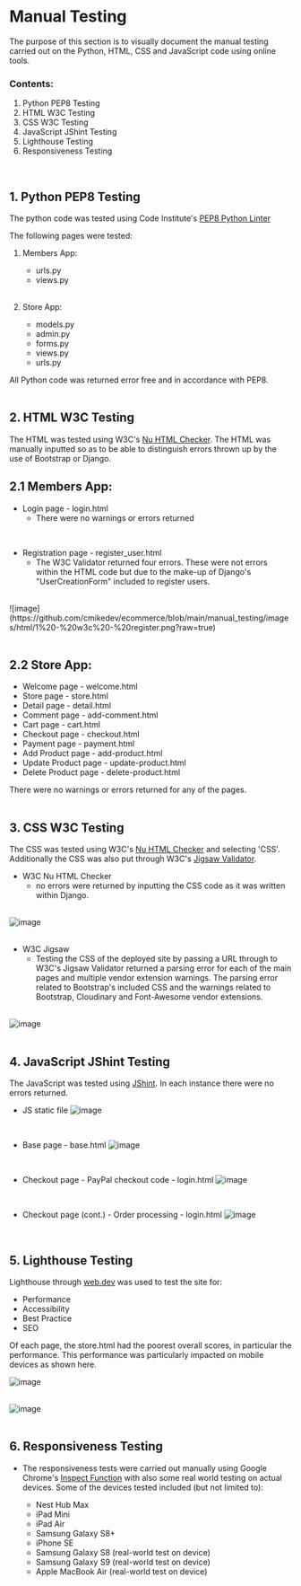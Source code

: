 # Manual Testing

The purpose of this section is to visually document the manual testing carried out on the Python, HTML, CSS and JavaScript code using online tools. 

### Contents:
1. Python PEP8 Testing
2. HTML W3C Testing
3. CSS W3C Testing
4. JavaScript JShint Testing
5. Lighthouse Testing
6. Responsiveness Testing</br>
</br>


## 1. Python PEP8 Testing
The python code was tested using Code Institute's [PEP8 Python Linter](https://pep8ci.herokuapp.com/)


The following pages were tested:

1. Members App:
    * urls.py
    * views.py</br>
    </br>

2. Store App:
    * models.py
    * admin.py
    * forms.py
    * views.py
    * urls.py

All Python code was returned error free and in accordance with PEP8.</br>
</br>


## 2. HTML W3C Testing
The HTML was tested using W3C's [Nu HTML Checker](https://validator.w3.org/nu/#textarea). The HTML was manually inputted so as to be able to distinguish errors thrown up by the use of Bootstrap or Django.

## 2.1 Members App:

* Login page - login.html
    * There were no warnings or errors returned</br >
</br >

* Registration page - register_user.html
    * The W3C Validator returned four errors. These were not errors within the HTML code but due to the make-up of Django's "UserCreationForm" included to register users.</br>
</br>
![image](https://github.com/cmikedev/ecommerce/blob/main/manual_testing/images/html/1%20-%20w3c%20-%20register.png?raw=true)</br >
</br >

## 2.2 Store App:

* Welcome page - welcome.html
* Store page - store.html
* Detail page - detail.html
* Comment page - add-comment.html
* Cart page - cart.html
* Checkout page - checkout.html
* Payment page - payment.html
* Add Product page - add-product.html
* Update Product page - update-product.html
* Delete Product page - delete-product.html
    
There were no warnings or errors returned for any of the pages.</br>
</br>

## 3. CSS W3C Testing
The CSS was tested using W3C's [Nu HTML Checker](https://validator.w3.org/nu/#textarea) and selecting 'CSS'. Additionally the CSS was also put through W3C's [Jigsaw Validator](https://jigsaw.w3.org/css-validator/#validate_by_uri).


* W3C Nu HTML Checker
    * no errors were returned by inputting the CSS code as it was written within Django.</br>
    </br>
![image](https://github.com/cmikedev/ecommerce/blob/main/manual_testing/images/css/1%20-%20w3c%20-%20css.png?raw=true)</br >
</br >

* W3C Jigsaw
    * Testing the CSS of the deployed site by passing a URL through to W3C's Jigsaw Validator returned a parsing error for each of the main pages and multiple vendor extension warnings. The parsing error related to Bootstrap's included CSS and the warnings related to Bootstrap, Cloudinary and Font-Awesome vendor extensions.</br>
    </br>

![image]()</br >
</br >


## 4. JavaScript JShint Testing
The JavaScript was tested using [JShint](https://jshint.com/). In each instance there were no errors returned.

* JS static file
![image](https://github.com/cmikedev/ecommerce/blob/main/manual_testing/images/js/1%20-%20jshint%20-%20js.png?raw=true)</br >
</br >

* Base page - base.html
![image](https://github.com/cmikedev/ecommerce/blob/main/manual_testing/images/js/2%20-%20jshint%20-%20base.png?raw=true)</br >
</br >

* Checkout page - PayPal checkout code - login.html
![image](https://github.com/cmikedev/ecommerce/blob/main/manual_testing/images/js/3%20-%20jshint%20-%20paypal%20-%20checkout.png?raw=true)</br >
</br >

* Checkout page (cont.) - Order processing - login.html
![image](https://github.com/cmikedev/ecommerce/blob/main/manual_testing/images/js/3.1%20-%20jshint%20-%20order%20-%20checkout.png?raw=true)</br >
</br >


## 5. Lighthouse Testing

Lighthouse through [web.dev](https://pagespeed.web.dev/) was used to test the site for: 
* Performance
* Accessibility
* Best Practice
* SEO

Of each page, the store.html had the poorest overall scores, in particular the performance. This performance was particularly impacted on mobile devices as shown here.

![image](https://github.com/cmikedev/ecommerce/blob/main/manual_testing/images/lighthouse/results.png?raw=true)</br >
</br >

![image](https://github.com/cmikedev/ecommerce/blob/main/manual_testing/images/lighthouse/performance.png?raw=true)</br >
</br >

## 6. Responsiveness Testing

* The responsiveness tests were carried out manually using Google Chrome's [Inspect Function](https://developer.chrome.com/docs/devtools/open/) with also some real world testing on actual devices. Some of the devices tested included (but not limited to):

    * Nest Hub Max
    * iPad Mini
    * iPad Air
    * Samsung Galaxy S8+
    * iPhone SE
    * Samsung Galaxy S8 (real-world test on device)
    * Samsung Galaxy S9 (real-world test on device)
    * Apple MacBook Air (real-world test on device) <br />
    <br />